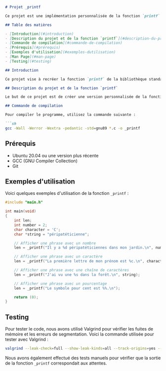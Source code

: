 ```markdown
# Projet _printf

Ce projet est une implémentation personnalisée de la fonction `printf` en langage C. Il permet d'afficher des chaînes de caractères formatées sur la sortie standard.

## Table des matières

- [Introduction](#introduction)
- [Description du projet et de la fonction `printf`](#description-du-projet-et-de-la-fonction-printf)
- [Commande de compilation](#commande-de-compilation)
- [Prérequis](#prérequis)
- [Exemples d'utilisation](#exemples-dutilisation)
- [Man Page](#man-page)
- [Testing](#testing)

## Introduction

Ce projet vise à recréer la fonction `printf` de la bibliothèque standard C. Il prend en charge plusieurs spécificateurs de format et permet d'afficher des chaînes de caractères formatées.

## Description du projet et de la fonction `printf`

Le but de ce projet est de créer une version personnalisée de la fonction `printf` en langage C. La fonction `printf` permet d'afficher des chaînes de caractères formatées sur la sortie standard. Elle prend une chaîne de format et un nombre variable d'arguments, et affiche la sortie formatée selon les spécificateurs de format présents dans la chaîne de format.

## Commande de compilation

Pour compiler le programme, utilisez la commande suivante :

```sh
gcc -Wall -Werror -Wextra -pedantic -std=gnu89 *.c -o _printf
```

## Prérequis

- Ubuntu 20.04 ou une version plus récente
- GCC (GNU Compiler Collection)
- Git

## Exemples d'utilisation

Voici quelques exemples d'utilisation de la fonction `_printf` :

```c
#include "main.h"

int main(void)
{
    int len;
    int number = 2;
    char character = 'C';
    char *string = "péripatéticienne";

    // Afficher une phrase avec un nombre
    len = _printf("Il y a %d péripatéticiennes dans mon jardin.\n", number);

    // Afficher une phrase avec un caractère
    len = _printf("La première lettre de mon prénom est %c.\n", character);

    // Afficher une phrase avec une chaîne de caractères
    len = _printf("J'ai vu une %s dans la forêt.\n", string);

    // Afficher une phrase avec un pourcentage
    len = _printf("Le symbole pour cent est %%.\n");

    return (0);
}
```

## Testing

Pour tester le code, nous avons utilisé Valgrind pour vérifier les fuites de mémoire et les erreurs de segmentation. Voici la commande utilisée pour tester avec Valgrind :

```sh
valgrind --leak-check=full --show-leak-kinds=all --track-origins=yes --verbose --log-file=valgrind-out.txt ./_printf
```

Nous avons également effectué des tests manuels pour vérifier que la sortie de la fonction `_printf` correspondait aux attentes.
